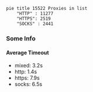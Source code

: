 
```mermaid
pie title 15522 Proxies in list
    "HTTP" : 11277
    "HTTPS": 2519
    "SOCKS" : 2441
```

### Some Info
#### Average Timeout

- mixed: 3.2s
- http: 1.4s
- https: 7.9s
- socks: 6.5s